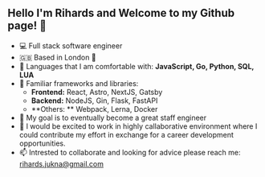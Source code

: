## Hello I'm Rihards and Welcome to my Github page! 👋
- 💻 Full stack software engineer
- 🇬🇧 Based in London 💂
- 📢 Languages that I am comfortable with: **JavaScript, Go, Python, SQL, LUA**
- 🔭 Familiar frameworks and libraries:
  - **Frontend:** React, Astro, NextJS, Gatsby
  - **Backend:** NodeJS, Gin, Flask, FastAPI
  - **Others: ** Webpack, Lerna, Docker
- 🎯 My goal is to eventually become a great staff engineer
- 🤩 I would be excited to work in highly callaborative environment where I could contribute my effort in exchange for a career development opportunities.
- 📫 Intrested to collaborate and looking for advice please reach me: rihards.jukna@gmail.com

